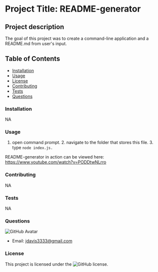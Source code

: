 
# Project Title: README-generator 

## Project description
The goal of this project was to create a command-line application and a README.md from user's input. 

## Table of Contents
* [Installation](##installation)
* [Usage](##Usage)
* [License](##License)
* [Contributing](##Contributing)
* [Tests](##Tests)
* [Questions](##Questions)

### Installation
NA

### Usage
1. open command prompt. 2. navigate to the folder that stores this file. 3. type `node index.js.`

README-generator in action can be viewed here: https://www.youtube.com/watch?v=PODDtwNLrro

### Contributing
NA

### Tests
NA

### Questions
![GitHub Avatar](https://avatars3.githubusercontent.com/u/66157077?v=4)
* Email: <jdavis3333@gmail.com>

### License
This project is licensed under the ![GitHub license](https://img.shields.io/badge/license-MIT-blue.svg).
        